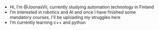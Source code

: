 -  Hi, I’m @JoonasVii, currently studying automation technology in Finland
-  I’m interested in robotics and AI and once I have finished some mandatory courses, I'll be uploading my struggles here
-  I’m currently learning c++ and python

<!---
JoonasVii/JoonasVii is a ✨ special ✨ repository because its `README.md` (this file) appears on your GitHub profile.
You can click the Preview link to take a look at your changes.
--->
